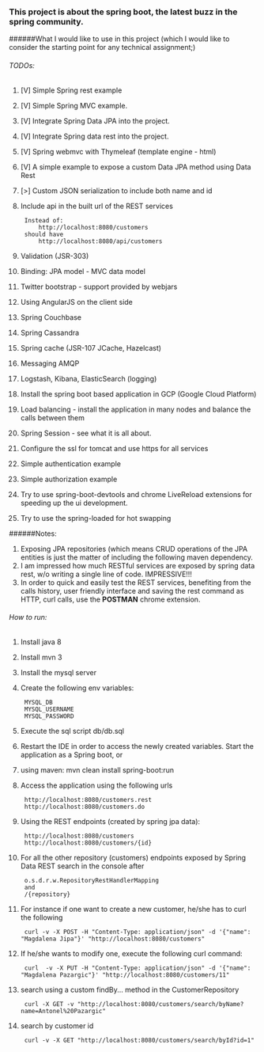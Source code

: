 ### This project is about the spring boot, the latest buzz in the spring community.

######What I would like to use in this project (which I would like to consider the starting point for any technical assignment;) 
###### TODOs:
1. [V] Simple Spring rest example
1. [V] Simple Spring MVC example.
1. [V] Integrate Spring Data JPA into the project.
1. [V] Integrate Spring data rest into the project.
1. [V] Spring webmvc with Thymeleaf (template engine - html)
1. [V] A simple example to expose a custom Data JPA method using Data Rest 
1. [>] Custom JSON serialization to include both name and id
1. Include api in the built url of the REST services
        
        Instead of:
            http://localhost:8080/customers
        should have
            http://localhost:8080/api/customers
1. Validation (JSR-303)
1. Binding: JPA model - MVC data model
1. Twitter bootstrap - support provided by webjars
1. Using AngularJS on the client side
1. Spring Couchbase
1. Spring Cassandra
1. Spring cache (JSR-107 JCache, Hazelcast)
1. Messaging AMQP
1. Logstash, Kibana, ElasticSearch (logging)
1. Install the spring boot based application in GCP (Google Cloud Platform)
1. Load balancing - install the application in many nodes and balance the calls between them
1. Spring Session - see what it is all about.
1. Configure the ssl for tomcat and use https for all services
1. Simple authentication example
1. Simple authorization example
1. Try to use spring-boot-devtools and chrome LiveReload extensions for speeding up the ui development.
1. Try to use the spring-loaded for hot swapping 

######Notes:
1. Exposing JPA repositories (which means CRUD operations of the JPA entities is just the matter of including the following maven dependency.
1. I am impressed how much RESTful services are exposed by spring data rest, w/o writing a single line of code. IMPRESSIVE!!!
1. In order to quick and easily test the REST services, benefiting from the calls history, user friendly interface and saving the rest command as HTTP, curl calls, use the **__POSTMAN__** chrome extension.


###### How to run:
1. Install java 8
1. Install mvn 3
1. Install the mysql server
1. Create the following env variables: 
        
        MYSQL_DB
        MYSQL_USERNAME
        MYSQL_PASSWORD 
1. Execute the sql script db/db.sql
1. Restart the IDE in order to access the newly created variables. Start the application as a Spring boot, or
1. using maven: mvn clean install spring-boot:run
1. Access the application using the following urls
    
        http://localhost:8080/customers.rest
        http://localhost:8080/customers.do
1. Using the REST endpoints (created by spring jpa data):
        
        http://localhost:8080/customers
        http://localhost:8080/customers/{id}
1. For all the other repository (customers) endpoints exposed by Spring Data REST search in the console after 
    
        o.s.d.r.w.RepositoryRestHandlerMapping
        and
        /{repository}        
1. For instance if one want to create a new customer, he/she has to curl the following 

        curl -v -X POST -H "Content-Type: application/json" -d '{"name": "Magdalena Jipa"}' "http://localhost:8080/customers"
1. If he/she wants to modify one, execute the following curl command:

        curl  -v -X PUT -H "Content-Type: application/json" -d '{"name": "Magdalena Pazargic"}' "http://localhost:8080/customers/11"
1. search using a custom findBy... method in the CustomerRepository
    
        curl -X GET -v "http://localhost:8080/customers/search/byName?name=Antonel%20Pazargic"
1. search by customer id
        
        curl -v -X GET "http://localhost:8080/customers/search/byId?id=1"
    
            
       